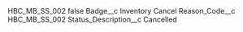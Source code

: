 <?xml version="1.0" encoding="UTF-8"?>
<CustomMetadata xmlns="http://soap.sforce.com/2006/04/metadata" xmlns:xsi="http://www.w3.org/2001/XMLSchema-instance" xmlns:xsd="http://www.w3.org/2001/XMLSchema">
    <label>HBC_MB_SS_002</label>
    <protected>false</protected>
    <values>
        <field>Badge__c</field>
        <value xsi:type="xsd:string">Inventory Cancel</value>
    </values>
    <values>
        <field>Reason_Code__c</field>
        <value xsi:type="xsd:string">HBC_MB_SS_002</value>
    </values>
    <values>
        <field>Status_Description__c</field>
        <value xsi:type="xsd:string">Cancelled</value>
    </values>
</CustomMetadata>
